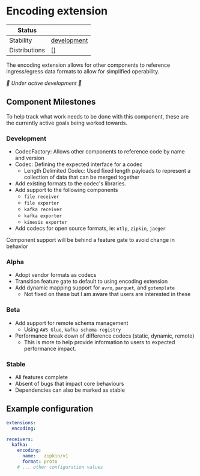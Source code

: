 # Encoding extension

<!-- status autogenerated section -->
| Status        |           |
| ------------- |-----------|
| Stability     | [development]  |
| Distributions | [] |

[development]: https://github.com/open-telemetry/opentelemetry-collector#development
<!-- end autogenerated section -->

The encoding extension allows for other components to reference ingress/egress data formats 
to allow for simplified operability.

_🚧 Under active development 🚧_

## Component Milestones

To help track what work needs to be done with this component, these are the currently active goals being 
worked towards.

### Development

- CodecFactory: Allows other components to reference code by name and version
- Codec: Defining the expected interface for a codec
    - Length Delimited Codec: Used fixed length payloads to represent a collection of data that can be merged together
- Add existing formats to the codec's libraries.
- Add support to the following components
    - `file receiver`
    - `file exporter`
    - `kafka receiver`
    - `kafka exporter`
    - `kinesis exporter`
- Add codecs for open source formats, ie: `otlp`, `zipkin`, `jaeger`

Component support will be behind a feature gate to avoid change in behavior

### Alpha

- Adopt vendor formats as codecs 
- Transition feature gate to default to using encoding extension
- Add dynamic mapping support for `avro`, `parquet`, and `gotemplate`
    - Not fixed on these but I am aware that users are interested in these

### Beta

- Add support for remote schema management
    - Using `AWS Glue`, `kafka schema registry`
- Performance break down of difference codecs (static, dynamic, remote)
    - This is more to help provide information to users to expected performance impact.

### Stable

- All features complete
- Absent of bugs that impact core behaviours
- Dependencies can also be marked as stable

## Example configuration

```yaml
extensions:
  encoding:

receivers:
  kafka:
    encoding:
      name:   zipkin/v1
      format: proto
    # ... other configuration values
```

[translators]: https://github.com/open-telemetry/opentelemetry-collector-contrib/tree/main/pkg/translator
